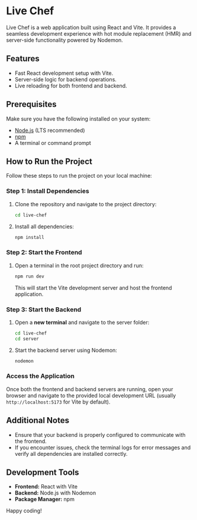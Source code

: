 # Live Chef

Live Chef is a web application built using React and Vite. It provides a seamless development experience with hot module replacement (HMR) and server-side functionality powered by Nodemon.

## Features
- Fast React development setup with Vite.
- Server-side logic for backend operations.
- Live reloading for both frontend and backend.

## Prerequisites
Make sure you have the following installed on your system:

- [Node.js](https://nodejs.org/) (LTS recommended)
- [npm](https://www.npmjs.com/)
- A terminal or command prompt

## How to Run the Project
Follow these steps to run the project on your local machine:

### Step 1: Install Dependencies
1. Clone the repository and navigate to the project directory:
   ```bash
   cd live-chef
   ```
2. Install all dependencies:
   ```bash
   npm install
   ```

### Step 2: Start the Frontend
1. Open a terminal in the root project directory and run:
   ```bash
   npm run dev
   ```
   This will start the Vite development server and host the frontend application.

### Step 3: Start the Backend
1. Open a **new terminal** and navigate to the server folder:
   ```bash
   cd live-chef
   cd server
   ```
2. Start the backend server using Nodemon:
   ```bash
   nodemon
   ```

### Access the Application
Once both the frontend and backend servers are running, open your browser and navigate to the provided local development URL (usually `http://localhost:5173` for Vite by default).

## Additional Notes
- Ensure that your backend is properly configured to communicate with the frontend.
- If you encounter issues, check the terminal logs for error messages and verify all dependencies are installed correctly.

## Development Tools
- **Frontend:** React with Vite
- **Backend:** Node.js with Nodemon
- **Package Manager:** npm

Happy coding!

